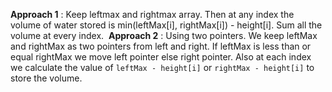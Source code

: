 **Approach 1** : Keep leftmax and rightmax array. Then at any index the volume of water stored is min(leftMax[i], rightMax[i]) - height[i]. Sum all the volume at every index.
​
**Approach 2** : Using two pointers. We keep leftMax and rightMax as two pointers from left and right. If leftMax is less than or equal rightMax we move left pointer else right pointer. Also at each index we calculate the value of `leftMax - height[i]` or `rightMax - height[i]` to store the volume.